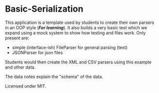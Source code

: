 # Basic-Serialization

This application is a template used by students to create their own parsers in an OOP style (***For learning***). It also builds a very basic test which we expand using a mock system to show how testing and files work. Only present are:
  * simple (interface-ish) FileParser for general parsing (text)
  * JSONParser for json files

Students would then create the XML and CSV parsers using this example and other data.

The data notes explain the "schema" of the data.

Licensed under MIT.
